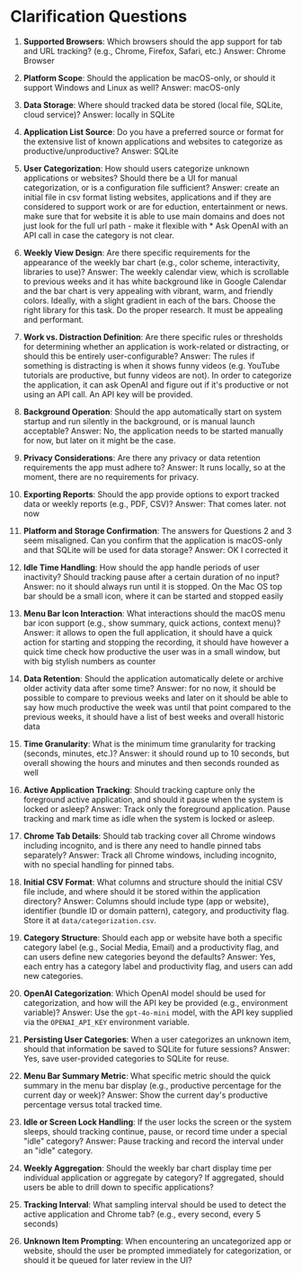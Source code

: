 # Clarification Questions

1. **Supported Browsers**: Which browsers should the app support for tab and URL tracking? (e.g., Chrome, Firefox, Safari, etc.)
Answer: Chrome Browser
2. **Platform Scope**: Should the application be macOS-only, or should it support Windows and Linux as well? Answer: macOS-only
3. **Data Storage**: Where should tracked data be stored (local file, SQLite, cloud service)? Answer: locally in SQLite
4. **Application List Source**: Do you have a preferred source or format for the extensive list of known applications and websites to categorize as productive/unproductive? Answer: SQLite
5. **User Categorization**: How should users categorize unknown applications or websites? Should there be a UI for manual categorization, or is a configuration file sufficient? Answer: create an initial file in csv format listing websites, applications and if they are considered to support work or are for eduction, entertainment or news. make sure that for website it is able to use main domains and does not just look for the full url path - make it flexible with *
Ask OpenAI with an API call in case the category is not clear.
6. **Weekly View Design**: Are there specific requirements for the appearance of the weekly bar chart (e.g., color scheme, interactivity, libraries to use)? Answer: The weekly calendar view, which is scrollable to previous weeks and it has white background like in Google Calendar and the bar chart is very appealing with vibrant, warm, and friendly colors. Ideally, with a slight gradient in each of the bars. Choose the right library for this task. Do the proper research. It must be appealing and performant. 
7. **Work vs. Distraction Definition**: Are there specific rules or thresholds for determining whether an application is work-related or distracting, or should this be entirely user-configurable? Answer: The rules if something is distracting is when it shows funny videos (e.g. YouTube tutorials are productive, but funny videos are not). In order to categorize the application, it can ask OpenAI and figure out if it's productive or not using an API call. An API key will be provided. 
8. **Background Operation**: Should the app automatically start on system startup and run silently in the background, or is manual launch acceptable? Answer: No, the application needs to be started manually for now, but later on it might be the case. 
9. **Privacy Considerations**: Are there any privacy or data retention requirements the app must adhere to? Answer: It runs locally, so at the moment, there are no requirements for privacy. 
10. **Exporting Reports**: Should the app provide options to export tracked data or weekly reports (e.g., PDF, CSV)? Answer: That comes later. not now
11. **Platform and Storage Confirmation**: The answers for Questions 2 and 3 seem misaligned. Can you confirm that the application is macOS-only and that SQLite will be used for data storage? Answer: OK I corrected it
12. **Idle Time Handling**: How should the app handle periods of user inactivity? Should tracking pause after a certain duration of no input? Answer: no it should always run until it is stopped. On the Mac OS top bar should be a small icon, where it can be started and stopped easily
13. **Menu Bar Icon Interaction**: What interactions should the macOS menu bar icon support (e.g., show summary, quick actions, context menu)? Answer: it allows to open the full application, it should have a quick action for starting and stopping the recording, it should have however a quick time check how productive the user was in a small window, but with big stylish numbers as counter
14. **Data Retention**: Should the application automatically delete or archive older activity data after some time? Answer: for no now, it should be possible to compare to previous weeks and later on it should be able to say how much productive the week was until that point compared to the previous weeks, it should have a list of best weeks and overall historic data
15. **Time Granularity**: What is the minimum time granularity for tracking (seconds, minutes, etc.)? Answer: it should round up to 10 seconds, but overall showing the hours and minutes and then seconds rounded as well
     

16. **Active Application Tracking**: Should tracking capture only the foreground active application, and should it pause when the system is locked or asleep?
Answer: Track only the foreground application. Pause tracking and mark time as idle when the system is locked or asleep.
17. **Chrome Tab Details**: Should tab tracking cover all Chrome windows including incognito, and is there any need to handle pinned tabs separately?
Answer: Track all Chrome windows, including incognito, with no special handling for pinned tabs.
18. **Initial CSV Format**: What columns and structure should the initial CSV file include, and where should it be stored within the application directory?
Answer: Columns should include type (app or website), identifier (bundle ID or domain pattern), category, and productivity flag. Store it at `data/categorization.csv`.
19. **Category Structure**: Should each app or website have both a specific category label (e.g., Social Media, Email) and a productivity flag, and can users define new categories beyond the defaults?
Answer: Yes, each entry has a category label and productivity flag, and users can add new categories.
20. **OpenAI Categorization**: Which OpenAI model should be used for categorization, and how will the API key be provided (e.g., environment variable)?
Answer: Use the `gpt-4o-mini` model, with the API key supplied via the `OPENAI_API_KEY` environment variable.
21. **Persisting User Categories**: When a user categorizes an unknown item, should that information be saved to SQLite for future sessions?
Answer: Yes, save user-provided categories to SQLite for reuse.
22. **Menu Bar Summary Metric**: What specific metric should the quick summary in the menu bar display (e.g., productive percentage for the current day or week)?
Answer: Show the current day's productive percentage versus total tracked time.
23. **Idle or Screen Lock Handling**: If the user locks the screen or the system sleeps, should tracking continue, pause, or record time under a special "idle" category?
Answer: Pause tracking and record the interval under an "idle" category.
24. **Weekly Aggregation**: Should the weekly bar chart display time per individual application or aggregate by category? If aggregated, should users be able to drill down to specific applications?
25. **Tracking Interval**: What sampling interval should be used to detect the active application and Chrome tab? (e.g., every second, every 5 seconds)
26. **Unknown Item Prompting**: When encountering an uncategorized app or website, should the user be prompted immediately for categorization, or should it be queued for later review in the UI?
